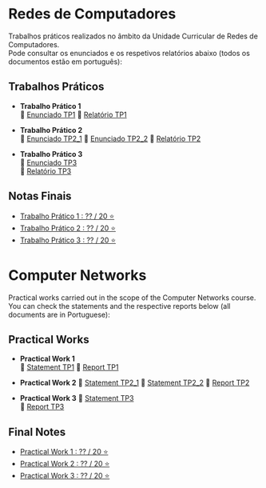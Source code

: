 # Redes de Computadores

Trabalhos práticos realizados no âmbito da Unidade Curricular de Redes de Computadores.  
Pode consultar os enunciados e os respetivos relatórios abaixo (todos os documentos estão em português):

## Trabalhos Práticos

- **Trabalho Prático 1**  
  📄 [Enunciado TP1](TP1/enunciado_tp1.pdf)
  📝 [Relatório TP1](TP1/relatório_fase_1.pdf)

- **Trabalho Prático 2**  
  📄 [Enunciado TP2_1](TP2/enunciado_tp2_1.pdf)
  📄 [Enunciado TP2_2](TP2/enunciado_tp2_2.pdf)
  📝 [Relatório TP2](TP2/relatorio_fase_2.pdf)

- **Trabalho Prático 3**  
  📄 [Enunciado TP3](TP3/enunciado_tp3.pdf)  
  📝 [Relatório TP3](TP3/relatorio_tp3.pdf)


## Notas Finais
- [Trabalho Prático 1 : ?? / 20 ⭐️ ](TP1)
- [Trabalho Prático 2 : ?? / 20 ⭐️ ](TP2)
- [Trabalho Prático 3 : ?? / 20 ⭐️ ](TP3)

# Computer Networks
Practical works carried out in the scope of the Computer Networks course.
You can check the statements and the respective reports below (all documents are in Portuguese):
## Practical Works
- **Practical Work 1**  
  📄 [Statement TP1](TP1/enunciado_tp1.pdf)
  📝 [Report TP1](TP1/relatório_fase_1.pdf)
- **Practical Work 2**
     📄 [Statement TP2_1](TP2/enunciado_tp2_1.pdf)
     📄 [Statement TP2_2](TP2/enunciado_tp2_2.pdf)
     📝 [Report TP2](TP2/relatorio_fase_2.pdf)

- **Practical Work 3**
  📄 [Statement TP3](TP3/enunciado_tp3.pdf)  
  📝 [Report TP3](TP3/relatorio_tp3.pdf)
## Final Notes
- [Practical Work 1 : ?? / 20 ⭐️ ](TP1)
- [Practical Work 2 : ?? / 20 ⭐️ ](TP2)
- [Practical Work 3 : ?? / 20 ⭐️ ](TP3)
